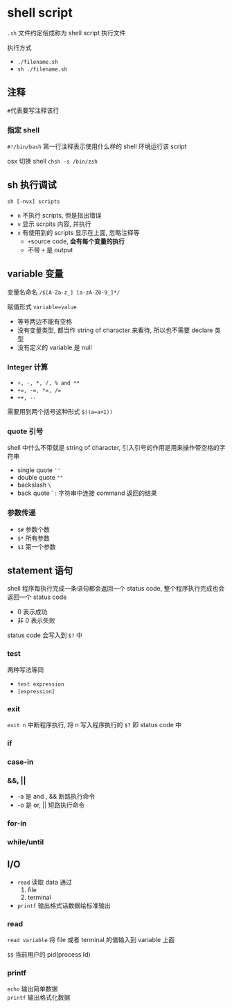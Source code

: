 # shell script

`.sh` 文件约定俗成称为 shell script 执行文件

执行方式

- `./filename.sh`
- `sh ./filename.sh`

## 注释

`#`代表要写注释该行

### 指定 shell

`#!/bin/bash` 第一行注释表示使用什么样的 shell 环境运行该 script

osx 切换 shell `chsh -s /bin/zsh`

## sh 执行调试

`sh [-nvx] scripts`

- `n` 不执行 scripts, 但是指出错误
- `v` 显示 scrpits 内容, 并执行
- `x` 有使用到的 scripts 显示在上面, 忽略注释等
  -  `+`source code, **会有每个变量的执行**
  -  不带 `+` 是 output

## variable 变量

变量名命名 `/$[A-Za-z_] [a-zA-Z0-9_]*/`

赋值形式 `variable=value`

- 等号两边不能有空格
- 没有变量类型, 都当作 string of character 来看待, 所以也不需要 declare 类型
- 没有定义的 variable 是 null

### Integer 计算

- `+, -, *, /, % and **`
- `+=, -=, *=, /=`
- `++, --`

需要用到两个括号这种形式 `$((a=a+1))`

### quote 引号

shell 中什么不带就是 string of character, 引入引号的作用是用来操作带空格的字符串

- single quote `''`
- double quote `""`
- backslash `\`
- back quote ` : 字符串中连接 command 返回的结果

### 参数传递

- `$#` 参数个数
- `$*` 所有参数
- `$1` 第一个参数

## statement 语句

shell 程序每执行完成一条语句都会返回一个 status code, 整个程序执行完成也会返回一个 status code

- 0 表示成功
- 非 0 表示失败

status code 会写入到 `$?` 中

### test

两种写法等同

- `test expression`
- `[expression]`

### exit

`exit n` 中断程序执行, 将 n 写入程序执行的 `$?` 即 status code 中

### if

### case-in

### &&, ||

- -a 是 and , && 断路执行命令
- -o 是 or, || 短路执行命令

### for-in

### while/until

## I/O

- `read` 读取 data 通过
  1. file
  2. terminal
- `printf` 输出格式话数据给标准输出

### read

`read variable` 将 file 或者 terminal 的值输入到 variable 上面

`$$` 当前用户的 pid(process Id)

### printf

`echo` 输出简单数据  
`printf` 输出格式化数据